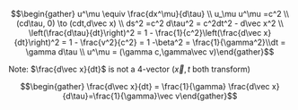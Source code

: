 $$\begin{gather} u^\mu \equiv \frac{dx^\mu}{d\tau} \\ u_\mu u^\mu =c^2 \\ (cd\tau, 0) \to (cdt,d\vec x) \\ ds^2 =c^2 d\tau^2 = c^2dt^2 - d\vec x^2 \\ \left(\frac{d\tau}{dt}\right)^2 = 1 - \frac{1}{c^2}\left(\frac{d\vec x}{dt}\right)^2 = 1 - \frac{v^2}{c^2} = 1 -\beta^2 = \frac{1}{\gamma^2}\\dt = \gamma d\tau \\ u^\mu = (\gamma c,\gamma\vec v)\end{gather}$$

Note: $\frac{d\vec x}{dt}$ is not a 4-vector ($\vec x,t$ both transform)

$$\begin{gather} \frac{d\vec x}{dt} = \frac{1}{\gamma} \frac{d\vec x}{d\tau}=\frac{1}{\gamma}\vec v\end{gather}$$